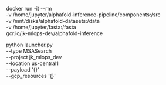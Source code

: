 

docker run -it --rm \
-v /home/jupyter/alphafold-inference-pipeline/components:/src \
-v /mnt/disks/alphafold-datasets:/data \
-v /home/jupyter/fasta:/fasta \
gcr.io/jk-mlops-dev/alphafold-inference



python launcher.py \
--type MSASearch \
--project jk_mlops_dev \
--location us-central1 \
--payload '{}' \
--gcp_resources '{}'
